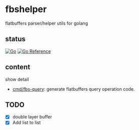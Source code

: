 # fbshelper

flatbuffers parser/helper utils for golang

## status

[![Go](https://github.com/kazu/fbshelper/actions/workflows/go.yml/badge.svg?branch=master)](https://github.com/kazu/fbshelper/actions/workflows/go.yml)
[![Go Reference](https://pkg.go.dev/badge/github.com/kazu/fbshelper.svg)](https://pkg.go.dev/github.com/kazu/fbshelper)

## content 

show detail 
- [cmd/fbs-query](cmd/fbs-query): generate flatbuffers query operation code.  

## TODO

- [x] double layer buffer
- [x] Add list to list 
